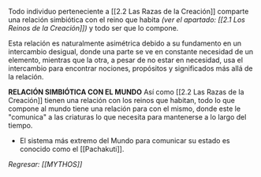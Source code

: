 Todo individuo perteneciente a [[2.2 Las Razas de la Creación]] comparte una relación simbiótica con el reino que habita *(ver el apartado: [[2.1 Los Reinos de la Creación]])* y todo ser que lo compone.

Esta relación es naturalmente asimétrica debido a su fundamento en un intercambio desigual, donde una parte se ve en constante necesidad de un elemento, mientras que la otra, a pesar de no estar en necesidad, usa el intercambio para encontrar nociones, propósitos y significados más allá de la relación.

**RELACIÓN SIMBIÓTICA CON EL MUNDO**
Así como [[2.2 Las Razas de la Creación]] tienen una relación con los reinos que habitan, todo lo que compone al mundo tiene una relación para con el mismo, donde este le "comunica" a las criaturas lo que necesita para mantenerse a lo largo del tiempo.

- El sistema más extremo del Mundo para comunicar su estado es conocido como el [[Pachakuti]].

_Regresar: [[MYTHOS]]_